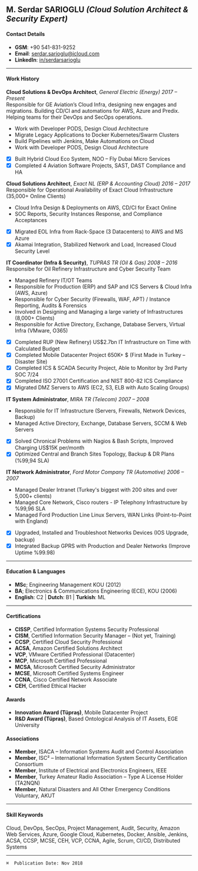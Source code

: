 ## M. Serdar SARIOGLU _(Cloud Solution Architect & Security Expert)_

#### Contact Details
   * **GSM**: +90 541-831-9252
   * **Email**: serdar.sarioglu@icloud.com
   * **LinkedIn**: [in/serdarsarioglu](https://www.linkedin.com/in/serdarsarioglu/)

---
#### Work History
**Cloud Solutions & DevOps Architect**, _General Electric (Energy) 2017 – Present_<br />
Responsible for GE Aviation’s Cloud Infra, designing new engages and migrations. Building CD/CI and automations for AWS, Azure and Predix. Helping teams for their DevOps and SecOps operations.

  * Work with Developer PODS, Design Cloud Architecture
  * Migrate Legacy Applications to Docker Kubernetes/Swarm Clusters
  * Build Pipelines with Jenkins, Make Automations on Cloud
  * Work with Developer PODS, Design Cloud Architecture

- [x] Built Hybrid Cloud Eco System, NOO – Fly Dubai Micro Services
- [x] Completed 4 Aviation Software Projects, SAST, DAST Compliance and HA

**Cloud Solutions Architect**, _Exact NL (ERP & Accounting Cloud) 2016 – 2017_<br />
Responsible for Operational Availability of Exact Cloud Infrastructure (35,000+ Online Clients)

  * Cloud Infra Design & Deployments on AWS, CD/CI for Exact Online
  * SOC Reports, Security Instances Response, and Compliance Acceptances

- [x] Migrated EOL Infra from Rack-Space (3 Datacenters) to AWS and MS Azure
- [x] Akamai Integration, Stabilized Network and Load, Increased Cloud Security Level

**IT Coordinator (Infra & Security)**, _TUPRAS TR (Oil & Gas) 2008 – 2016_<br />
Responsibe for Oil Refinery Infrastructure and Cyber Security Team
  * Managed Refinery IT/OT Teams
  * Responsible for Production (ERP) and SAP and ICS Servers & Cloud Infra (AWS, Azure)
  * Responsible for Cyber Security (Firewalls, WAF, APT) / Instance Reporting, Audits & Forensics
  * Involved in Designing and Managing a large variety of Infrastructures (8,000+ Clients)
  * Responsible for Active Directory, Exchange, Database Servers, Virtual Infra (VMware, O365)

- [x] Completed RUP (New Refinery) US$2.7bn IT Infrastructure on Time with Calculated Budget
- [x] Completed Mobile Datacenter Project 650K+ $ (First Made in Turkey – Disaster Site)
- [x] Completed ICS & SCADA Security Project, Able to Monitor by 3rd Party SOC 7/24
- [x] Completed ISO 27001 Certification and NIST 800-82 ICS Compliance
- [x] Migrated DMZ Servers to AWS (EC2, S3, ELB with Auto Scaling Groups)

**IT System Administrator**, _MIRA TR (Telecom) 2007 – 2008_
  * Responsible for IT Infrastructure (Servers, Firewalls, Network Devices, Backup)
  * Managed Active Directory, Exchange, Database Servers, SCCM & Web Servers

- [x] Solved Chronical Problems with Nagios & Bash Scripts, Improved Charging US$15K per/month
- [x] Optimized Central and Branch Sites Topology, Backup & DR Plans (%99,94 SLA)

**IT Network Administrator**, _Ford Motor Company TR (Automotive) 2006 – 2007_
  * Managed Dealer Intranet (Turkey's biggest with 200 sites and over 5,000+ clients)
  * Managed Core Network, Cisco routers - IP Telephony Infrastructure by %99,96 SLA
  * Managed Ford Production Line Linux Servers, WAN Links (Point-to-Point with England)

- [x] Upgraded, Installed and Troubleshoot Networks Devices (IOS Upgrade, backup)
- [x] Integrated Backup GPRS with Production and Dealer Networks (Improve Uptime %99.98)

---
#### Education & Languages
  * **MSc**; Engineering Management KOU (2012)
  * **BA**; Electronics & Communications Engineering (ECE), KOU (2006)
  * **English**: C2 | **Dutch**: B1 | **Turkish**: ML

---  
#### Certifications
* **CISSP**, Certified Information Systems Security Professional
* **CISM**, Certified Information Security Manager – (Not yet, Training)
* **CCSP**, Certified Cloud Security Professional
* **ACSA**, Amazon Certified Solutions Architect
* **VCP**, VMware Certified Professional (Datacenter)
* **MCP**, Microsoft Certified Professional
* **MCSA**, Microsoft Certified Security Administrator
* **MCSE**, Microsoft Certified Systems Engineer
* **CCNA**, Cisco Certified Network Associate
* **CEH**, Certified Ethical Hacker

#### Awards
* **Innovation Award (Tüpraş)**, Mobile Datacenter Project
* **R&D Award (Tüpraş)**, Based Ontological Analysis of IT Assets, EGE University

#### Associations
* **Member**, ISACA – Information Systems Audit and Control Association
* **Member**, ISC² – International Information System Security Certification Consortium
* **Member**, Institute of Electrical and Electronics Engineers, IEEE
* **Member**, Turkey Amateur Radio Association – Type A License Holder (TA2NQN)
* **Member**, Natural Disasters and All Other Emergency Conditions Voluntary, AKUT

---
#### Skill Keywords
Cloud, DevOps, SecOps, Project Management, Audit, Security, Amazon Web Services, Azure, Google Cloud, Kubernetes, Docker, Ansible, Jenkins, ACSA, CCSP, MCSE, CEH, VCP, CCNA, Agile, Scrum, CI/CD, Distributed Systems

---
`⌘  Publication Date: Nov 2018`
